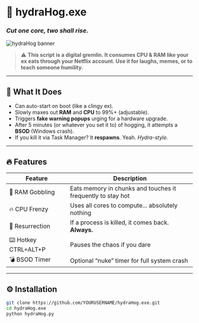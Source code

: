 # 🧨 hydraHog.exe  
### _Cut one core, two shall rise._  

![hydraHog banner](https://raw.githubusercontent.com/YOURUSERNAME/hydraHog.exe/main/media/banner.png)  

> ⚠️ **This script is a digital gremlin. It consumes CPU & RAM like your ex eats through your Netflix account. Use it for laughs, memes, or to teach someone humility.**

---

## 🤖 What It Does
- Can auto-start on boot (like a clingy ex).
- Slowly maxes out **RAM** and **CPU** to 99%+ (adjustable).
- Triggers **fake warning popups** urging for a hardware upgrade.
- After 5 minutes (or whatever you set it to) of hogging, it attempts a **BSOD** (Windows crash).
- If you kill it via Task Manager? It **respawns**. Yeah. _Hydra-style._

---

## 🔥 Features
| Feature         | Description                                                  |
|----------------|--------------------------------------------------------------|
| 💾 RAM Gobbling | Eats memory in chunks and touches it frequently to stay hot |
| 🔥 CPU Frenzy   | Uses all cores to compute... absolutely nothing              |
| 🔂 Resurrection | If a process is killed, it comes back. **Always.**           |
| ⌨️ Hotkey CTRL+ALT+P | Pauses the chaos if you dare                             |
| 💣 BSOD Timer   | Optional “nuke” timer for full system crash                  |

---

## ⚙️ Installation
```bash
git clone https://github.com/YOURUSERNAME/hydraHog.exe.git
cd hydraHog.exe
python hydraHog.py
